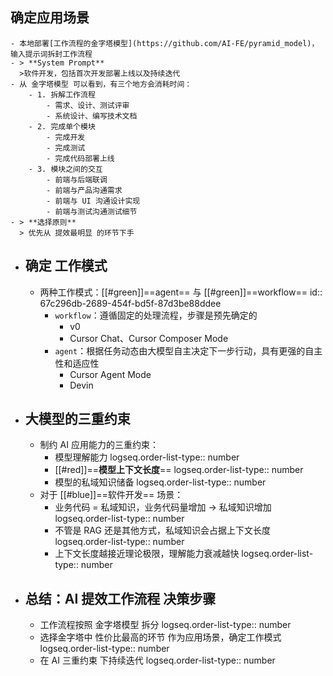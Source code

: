 ## 确定应用场景
	- 本地部署[工作流程的金字塔模型](https://github.com/AI-FE/pyramid_model)，输入提示词拆封工作流程
	- > **System Prompt** 
	  >软件开发，包括首次开发部署上线以及持续迭代
	- 从 金字塔模型 可以看到，有三个地方会消耗时间：
		- 1. 拆解工作流程
			- 需求、设计、测试评审
			- 系统设计、编写技术文档
		- 2. 完成单个模块
			- 完成开发
			- 完成测试
			- 完成代码部署上线
		- 3. 模块之间的交互
			- 前端与后端联调
			- 前端与产品沟通需求
			- 前端与 UI 沟通设计实现
			- 前端与测试沟通测试细节
	- > **选择原则**
	  > 优先从 提效最明显 的环节下手
- ## 确定 工作模式
	- 两种工作模式：[[#green]]==agent== 与 [[#green]]==workflow==
	  id:: 67c296db-2689-454f-bd5f-87d3be88ddee
		- `workflow`：遵循固定的处理流程，步骤是预先确定的
			- v0
			- Cursor Chat、Cursor Composer Mode
		- `agent`：根据任务动态由大模型自主决定下一步行动，具有更强的自主性和适应性
			- Cursor Agent Mode
			- Devin
- ## 大模型的三重约束
	- 制约 AI 应用能力的三重约束：
		- 模型理解能力
		  logseq.order-list-type:: number
		- [[#red]]==**模型上下文长度**==
		  logseq.order-list-type:: number
		- 模型的私域知识储备
		  logseq.order-list-type:: number
	- 对于 [[#blue]]==软件开发== 场景：
		- 业务代码 = 私域知识，业务代码量增加 -> 私域知识增加
		  logseq.order-list-type:: number
		- 不管是 RAG 还是其他方式，私域知识会占据上下文长度
		  logseq.order-list-type:: number
		- 上下文长度越接近理论极限，理解能力衰减越快
		  logseq.order-list-type:: number
- ## 总结：AI 提效工作流程 决策步骤
	- 工作流程按照 金字塔模型 拆分
	  logseq.order-list-type:: number
	- 选择金字塔中 性价比最高的环节 作为应用场景，确定工作模式
	  logseq.order-list-type:: number
	- 在 AI 三重约束 下持续迭代
	  logseq.order-list-type:: number